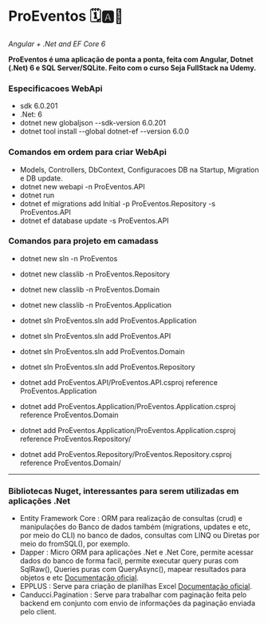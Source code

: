 # ProEventos 🗓️🅰️🦄
*Angular + .Net and EF Core 6*

**ProEventos é uma aplicação de ponta a ponta, feita com Angular, Dotnet (.Net) 6 e SQL Server/SQLite. Feito com o curso Seja FullStack na Udemy.** 

### Especificacoes WebApi
* sdk 6.0.201
* .Net: 6
* dotnet new globaljson --sdk-version 6.0.201
* dotnet tool install --global dotnet-ef --version 6.0.0

### Comandos em ordem para criar WebApi
* Models, Controllers, DbContext, Configuracoes DB na Startup, Migration e DB update.
* dotnet new webapi -n ProEventos.API
* dotnet run
* dotnet ef migrations add Initial -p ProEventos.Repository -s ProEventos.API
* dotnet ef database update -s ProEventos.API

### Comandos para projeto em camadass
* dotnet new sln -n ProEventos
* dotnet new classlib -n ProEventos.Repository
* dotnet new classlib -n ProEventos.Domain
* dotnet new classlib -n ProEventos.Application

* dotnet sln ProEventos.sln add ProEventos.Application
* dotnet sln ProEventos.sln add ProEventos.API
* dotnet sln ProEventos.sln add ProEventos.Domain
* dotnet sln ProEventos.sln add ProEventos.Repository

* dotnet add ProEventos.API/ProEventos.API.csproj reference ProEventos.Application
* dotnet add ProEventos.Application/ProEventos.Application.csproj reference ProEventos.Domain
* dotnet add ProEventos.Application/ProEventos.Application.csproj reference ProEventos.Repository/
* dotnet add ProEventos.Repository/ProEventos.Repository.csproj reference ProEventos.Domain/
--------------------------------------------
### Bibliotecas Nuget, interessantes para serem utilizadas em aplicações .Net
* Entity Framework Core : ORM para realização de consultas (crud) e manipulações do Banco de dados também (migrations, updates e etc, por meio do CLI) no banco de dados, consultas com LINQ ou Diretas por meio do fromSQL(), por exemplo.
* Dapper : Micro ORM para aplicações .Net e .Net Core, permite acessar dados do banco de forma facil, permite executar query puras com SqlRaw(), Queries puras com QueryAsync(), mapear resultados para objetos e etc [Documentação oficial](https://www.learndapper.com/).
* EPPLUS : Serve para criação de planilhas Excel [Documentação oficial](https://epplussoftware.com/pt).
* Canducci.Pagination : Serve para trabalhar com paginação feita pelo backend em conjunto com envio de informações da paginação enviada pelo client.
